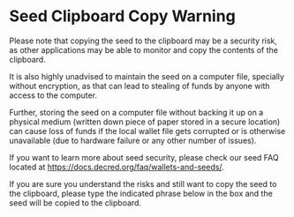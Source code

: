 # Seed Clipboard Copy Warning

Please note that copying the seed to the clipboard may be a security risk, as other applications may be able to monitor and copy the contents of the clipboard.

It is also highly unadvised to maintain the seed on a computer file, specially without encryption, as that can lead to stealing of funds by anyone with access to the computer.

Further, storing the seed on a computer file without backing it up on a physical medium (written down piece of paper stored in a secure location) can cause loss of funds if the local wallet file gets corrupted or is otherwise unavailable (due to hardware failure or any other number of issues).

If you want to learn more about seed security, please check our seed FAQ located at https://docs.decred.org/faq/wallets-and-seeds/.

If you are sure you understand the risks and still want to copy the seed to the clipboard, please type the indicated phrase below in the box and the seed will be copied to the clipboard.
